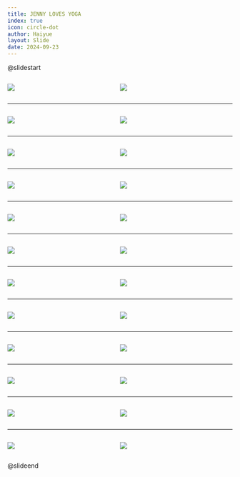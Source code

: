```yaml
---
title: JENNY LOVES YOGA
index: true
icon: circle-dot
author: Haiyue
layout: Slide
date: 2024-09-23
---
```

 
@slidestart

<div style="display:flex">
<div style="flex:1">

![](/reading/english/Level-O/JENNY%20LOVES%20YOGA/001.webp)
</div>
<div style="flex:1">

![](/reading/english/Level-O/JENNY%20LOVES%20YOGA/002.webp)
</div>
</div>

---

<div style="display:flex">
<div style="flex:1">

![](/reading/english/Level-O/JENNY%20LOVES%20YOGA/003.webp)
</div>
<div style="flex:1">

![](/reading/english/Level-O/JENNY%20LOVES%20YOGA/004.webp)
</div>
</div>

---

<div style="display:flex">
<div style="flex:1">

![](/reading/english/Level-O/JENNY%20LOVES%20YOGA/005.webp)
</div>
<div style="flex:1">

![](/reading/english/Level-O/JENNY%20LOVES%20YOGA/006.webp)
</div>
</div>

---

<div style="display:flex">
<div style="flex:1">

![](/reading/english/Level-O/JENNY%20LOVES%20YOGA/007.webp)
</div>
<div style="flex:1">

![](/reading/english/Level-O/JENNY%20LOVES%20YOGA/008.webp)
</div>
</div>

---

<div style="display:flex">
<div style="flex:1">

![](/reading/english/Level-O/JENNY%20LOVES%20YOGA/009.webp)
</div>
<div style="flex:1">

![](/reading/english/Level-O/JENNY%20LOVES%20YOGA/010.webp)
</div>
</div>

---

<div style="display:flex">
<div style="flex:1">

![](/reading/english/Level-O/JENNY%20LOVES%20YOGA/011.webp)
</div>
<div style="flex:1">

![](/reading/english/Level-O/JENNY%20LOVES%20YOGA/012.webp)
</div>
</div>

---

<div style="display:flex">
<div style="flex:1">

![](/reading/english/Level-O/JENNY%20LOVES%20YOGA/013.webp)
</div>
<div style="flex:1">

![](/reading/english/Level-O/JENNY%20LOVES%20YOGA/014.webp)
</div>
</div>

---

<div style="display:flex">
<div style="flex:1">

![](/reading/english/Level-O/JENNY%20LOVES%20YOGA/015.webp)
</div>
<div style="flex:1">

![](/reading/english/Level-O/JENNY%20LOVES%20YOGA/016.webp)
</div>
</div>

---

<div style="display:flex">
<div style="flex:1">

![](/reading/english/Level-O/JENNY%20LOVES%20YOGA/017.webp)
</div>
<div style="flex:1">

![](/reading/english/Level-O/JENNY%20LOVES%20YOGA/018.webp)
</div>
</div>

---

<div style="display:flex">
<div style="flex:1">

![](/reading/english/Level-O/JENNY%20LOVES%20YOGA/019.webp)
</div>
<div style="flex:1">

![](/reading/english/Level-O/JENNY%20LOVES%20YOGA/020.webp)
</div>
</div>

---

<div style="display:flex">
<div style="flex:1">

![](/reading/english/Level-O/JENNY%20LOVES%20YOGA/021.webp)
</div>
<div style="flex:1">

![](/reading/english/Level-O/JENNY%20LOVES%20YOGA/022.webp)
</div>
</div>

---

<div style="display:flex">
<div style="flex:1">

![](/reading/english/Level-O/JENNY%20LOVES%20YOGA/023.webp)
</div>
<div style="flex:1">

![](/reading/english/Level-O/JENNY%20LOVES%20YOGA/024.webp)
</div>
</div>

@slideend